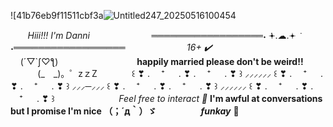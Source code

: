 ![41b76eb9f11511cbf3a![Untitled247_20250516100454](https://github.com/user-attachments/assets/514383e5-7b26-497a-bc45-d5326d539853)

 ‎ ‎ ‎ ‎ ‎ ‎ ‎ ‎*Hiii!!! I'm Danni* ‎ ‎ ‎ ‎ ‎ ‎ ‎ ‎ ‎ ‎ ‎ ‎ ‎ ‎‎ ‎ ‎ ‎ ‎ ‎ ‎ ‎ ‎ ‎ ‎ ══════════════════˖  ݁𖥔.☁︎.𖥔 ݁ ˖══════════════════ ‎ ‎ ‎ ‎ ‎ ‎ ‎ ‎ ‎‎ ‎ ‎ ‎ ‎ ‎ ‎ ‎ ‎ ‎ ‎ ‎ ‎ ‎ ‎ ‎ ‎ ‎ *16+ ✔️*
‎ ‎ ‎ ‎ ‎ ‎ ‎‎ ‎ ‎ ‎‎ ‎ ‎ ‎‎ ‎ ‎ ‎ ‎ ‎ ‎ ‎ ‎ ‎ ‎ ‎ ‎ ‎ ‎ ‎ ‎ ‎ ‎ ‎‎ ‎ ‎ ‎‎ ‎ ‎ ‎ ‎ ‎ ‎    ‎ ‎     ‎ ‎ ‎ ‎‎ ‎ ‎ ‎ (´▽`ʃ♡ƪ)‎ ‎ ‎ ‎ ‎ ‎ ‎ ‎ ‎ ‎ ‎ ‎ ‎ ‎ ‎ ‎ ‎ ‎ ‎ ‎ ‎ ‎ ‎ ‎ ‎ ‎ ‎ ‎ ‎ ‎ ‎‎ ‎ ‎**happily married please don't be weird!!** ‎ ‎ ‎ ‎ ‎ ‎ ‎ ‎ ‎ ‎ ‎ ‎ ‎ ‎ ‎ ‎ ‎‎ ‎  ‎ (_　_)。゜zｚZ‎ ‎
‎ ‎ ‎ ‎ ‎ ‎ ‎ ‎ ‎ ‎ ‎ ‎ ‎ ‎‎ ‎ ‎ ‎ ‎ ‎‎ ‎ ‎ ‎‎ ‎ ‎ ‎ ‎ ‎ ‎ ‎ ‎ ‎ ‎ ‎ ‎ ‎ ‎‎‎‎‎ ꒰ ❣ . 　⁺ 　 . ❣ . 　⁺ 　 . ❣ ꒱ ⸝⸝⸝⸝⸝⸝ ꒰ ❣ . 　⁺ 　 . ❣ . 　⁺ 　 . ❣ ꒱ ⸝⸝⸝─⸝⸝⸝ ꒰ ❣ . 　⁺ 　 . ❣ . 　⁺ 　 . ❣ ꒱ ⸝⸝⸝⸝⸝⸝ ꒰ ❣ . 　⁺ 　 . ❣ . 　⁺ 　 . ❣ ꒱
‎ ‎ ‎ ‎ ‎‎ ‎ ‎ ‎ ‎ ‎ ‎‎ ‎ ‎ ‎‎ ‎ ‎ ‎‎ ‎ ‎ ‎ ‎‎  ‎ ‎‎  ‎‎  ‎‎ *Feel free to interact 🪽*‎ ‎ ‎ ‎ ‎ ‎ ‎ ‎ ‎ ‎ ‎ ‎ ‎ ‎ ‎ ‎ ‎ ‎ ‎ **I'm awful at conversations but I promise I'm nice （；´д｀）ゞ**‎ ‎ ‎ ‎ ‎ ‎ ‎ ‎ ‎ ‎ ‎ ‎ ‎ ‎ ‎ ‎ ‎ ‎ *****funkay***** 🦴
